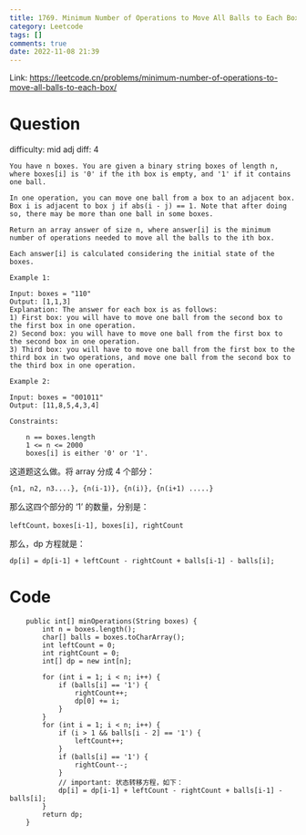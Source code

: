 ```yaml
---
title: 1769. Minimum Number of Operations to Move All Balls to Each Box
category: Leetcode
tags: []
comments: true
date: 2022-11-08 21:39
---
```



Link: https://leetcode.cn/problems/minimum-number-of-operations-to-move-all-balls-to-each-box/

# Question

difficulty: mid
adj diff: 4

    You have n boxes. You are given a binary string boxes of length n, where boxes[i] is '0' if the ith box is empty, and '1' if it contains one ball.

    In one operation, you can move one ball from a box to an adjacent box. Box i is adjacent to box j if abs(i - j) == 1. Note that after doing so, there may be more than one ball in some boxes.

    Return an array answer of size n, where answer[i] is the minimum number of operations needed to move all the balls to the ith box.

    Each answer[i] is calculated considering the initial state of the boxes.

    Example 1:

    Input: boxes = "110"
    Output: [1,1,3]
    Explanation: The answer for each box is as follows:
    1) First box: you will have to move one ball from the second box to the first box in one operation.
    2) Second box: you will have to move one ball from the first box to the second box in one operation.
    3) Third box: you will have to move one ball from the first box to the third box in two operations, and move one ball from the second box to the third box in one operation.

    Example 2:

    Input: boxes = "001011"
    Output: [11,8,5,4,3,4]

    Constraints:

    	n == boxes.length
    	1 <= n <= 2000
    	boxes[i] is either '0' or '1'.

这道题这么做。将 array 分成 4 个部分：

    {n1, n2, n3....}, {n(i-1)}, {n(i)}, {n(i+1) .....}

那么这四个部分的 ‘1’ 的数量，分别是：

    leftCount，boxes[i-1], boxes[i], rightCount

那么，dp 方程就是：

    dp[i] = dp[i-1] + leftCount - rightCount + balls[i-1] - balls[i];

# Code

```
    public int[] minOperations(String boxes) {
        int n = boxes.length();
        char[] balls = boxes.toCharArray();
        int leftCount = 0;
        int rightCount = 0;
        int[] dp = new int[n];

        for (int i = 1; i < n; i++) {
            if (balls[i] == '1') {
                rightCount++;
                dp[0] += i;
            }
        }
        for (int i = 1; i < n; i++) {
            if (i > 1 && balls[i - 2] == '1') {
                leftCount++;
            }
            if (balls[i] == '1') {
                rightCount--;
            }
    		// important: 状态转移方程，如下：
            dp[i] = dp[i-1] + leftCount - rightCount + balls[i-1] - balls[i];
        }
        return dp;
    }
```
